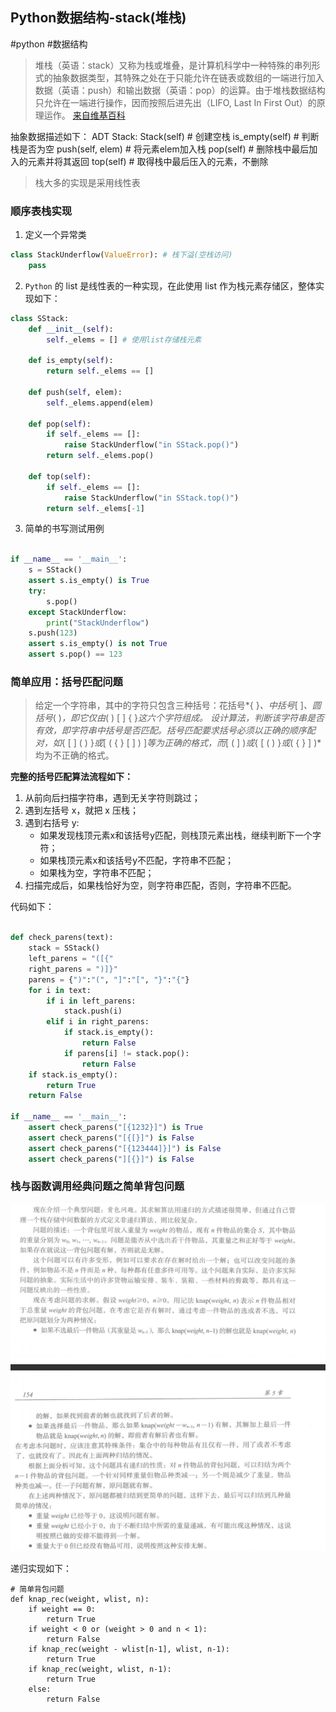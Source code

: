 ## Python数据结构-stack(堆栈)
#python #数据结构
> 堆栈（英语：stack）又称为栈或堆叠，是计算机科学中一种特殊的串列形式的抽象数据类型，其特殊之处在于只能允许在链表或数组的一端进行加入数据（英语：push）和输出数据（英语：pop）的运算。由于堆栈数据结构只允许在一端进行操作，因而按照后进先出（LIFO, Last In First Out）的原理运作。 [来自维基百科](https://zh.wikipedia.org/wiki/%E5%A0%86%E6%A0%88)

抽象数据描述如下：
ADT Stack:
	Stack(self)		# 创建空栈
	is_empty(self)	# 判断栈是否为空
	push(self, elem)	# 将元素elem加入栈
	pop(self)		# 删除栈中最后加入的元素并将其返回
	top(self)			# 取得栈中最后压入的元素，不删除

> 栈大多的实现是采用线性表

### 顺序表栈实现
1. 定义一个异常类

```python
class StackUnderflow(ValueError): # 栈下溢(空栈访问)
    pass
```

2. `Python` 的 list 是线性表的一种实现，在此使用 list 作为栈元素存储区，整体实现如下：

```python
class SStack:
    def __init__(self):
        self._elems = [] # 使用list存储栈元素

    def is_empty(self):
        return self._elems == []

    def push(self, elem):
        self._elems.append(elem)

    def pop(self):
        if self._elems == []:
            raise StackUnderflow("in SStack.pop()")
        return self._elems.pop()

    def top(self):
        if self._elems == []:
            raise StackUnderflow("in SStack.top()")
        return self._elems[-1]

```

3. 简单的书写测试用例

```python

if __name__ == '__main__':
    s = SStack()
    assert s.is_empty() is True
    try:
        s.pop()
    except StackUnderflow:
        print("StackUnderflow")
    s.push(123)
    assert s.is_empty() is not True
    assert s.pop() == 123

```

### 简单应用：括号匹配问题

> 给定一个字符串，其中的字符只包含三种括号：花括号*{ }*、中括号*[ ]*、圆括号*( )*，即它仅由*( ) [ ] { }*这六个字符组成。
> 设计算法，判断该字符串是否有效，即字符串中括号是否匹配。括号匹配要求括号必须以正确的顺序配对，如*{ [ ] ( ) }*或*[ ( { } [ ] ) ]*等为正确的格式，而*[ ( ] )*或*{ [ ( ) }*或*( { } ] )*均为不正确的格式。


**完整的括号匹配算法流程如下：**
1. 从前向后扫描字符串，遇到无关字符则跳过；
2. 遇到左括号 x，就把 x 压栈；
3. 遇到右括号 y:
    * 如果发现栈顶元素x和该括号y匹配，则栈顶元素出栈，继续判断下一个字符；
    * 如果栈顶元素x和该括号y不匹配，字符串不匹配；
    * 如果栈为空，字符串不匹配；
4. 扫描完成后，如果栈恰好为空，则字符串匹配，否则，字符串不匹配。

代码如下：

```python

def check_parens(text):
    stack = SStack()
    left_parens = "([{"
    right_parens = ")]}"
    parens = {")":"(", "]":"[", "}":"{"}
    for i in text:
        if i in left_parens:
            stack.push(i)
        elif i in right_parens:
            if stack.is_empty():
                return False
            if parens[i] != stack.pop():
                return False
    if stack.is_empty():
        return True
    return False

if __name__ == '__main__':
    assert check_parens("[{1232}]") is True
    assert check_parens("[{[}]") is False
    assert check_parens("[{123444]}]") is False
    assert check_parens("][{}]") is False

```


### 栈与函数调用经典问题之简单背包问题

![简单背包问题](assets/knap_rec.png)

递归实现如下：

```
# 简单背包问题
def knap_rec(weight, wlist, n):
    if weight == 0:
        return True
    if weight < 0 or (weight > 0 and n < 1):
        return False
    if knap_rec(weight - wlist[n-1], wlist, n-1):
        return True
    if knap_rec(weight, wlist, n-1):
        return True
    else:
        return False

```


